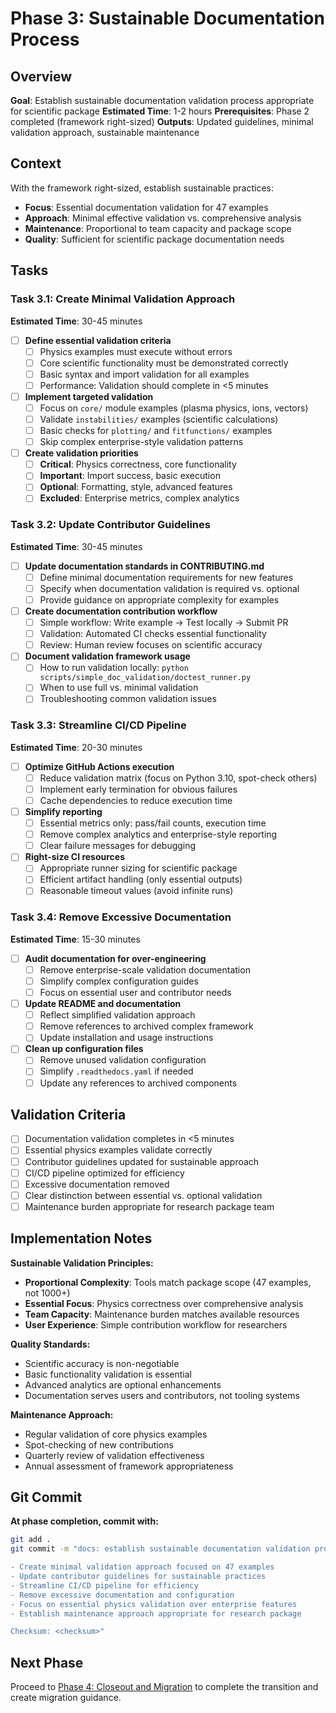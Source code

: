 # Phase 3: Sustainable Documentation Process

## Overview
**Goal**: Establish sustainable documentation validation process appropriate for scientific package
**Estimated Time**: 1-2 hours
**Prerequisites**: Phase 2 completed (framework right-sized)
**Outputs**: Updated guidelines, minimal validation approach, sustainable maintenance

## Context
With the framework right-sized, establish sustainable practices:
- **Focus**: Essential documentation validation for 47 examples
- **Approach**: Minimal effective validation vs. comprehensive analysis
- **Maintenance**: Proportional to team capacity and package scope
- **Quality**: Sufficient for scientific package documentation needs

## Tasks

### Task 3.1: Create Minimal Validation Approach
**Estimated Time**: 30-45 minutes
- [ ] **Define essential validation criteria**
  - [ ] Physics examples must execute without errors
  - [ ] Core scientific functionality must be demonstrated correctly
  - [ ] Basic syntax and import validation for all examples
  - [ ] Performance: Validation should complete in <5 minutes
- [ ] **Implement targeted validation**
  - [ ] Focus on `core/` module examples (plasma physics, ions, vectors)
  - [ ] Validate `instabilities/` examples (scientific calculations)
  - [ ] Basic checks for `plotting/` and `fitfunctions/` examples
  - [ ] Skip complex enterprise-style validation patterns
- [ ] **Create validation priorities**
  - [ ] **Critical**: Physics correctness, core functionality
  - [ ] **Important**: Import success, basic execution
  - [ ] **Optional**: Formatting, style, advanced features
  - [ ] **Excluded**: Enterprise metrics, complex analytics

### Task 3.2: Update Contributor Guidelines
**Estimated Time**: 30-45 minutes
- [ ] **Update documentation standards in CONTRIBUTING.md**
  - [ ] Define minimal documentation requirements for new features
  - [ ] Specify when documentation validation is required vs. optional
  - [ ] Provide guidance on appropriate complexity for examples
- [ ] **Create documentation contribution workflow**
  - [ ] Simple workflow: Write example → Test locally → Submit PR
  - [ ] Validation: Automated CI checks essential functionality
  - [ ] Review: Human review focuses on scientific accuracy
- [ ] **Document validation framework usage**
  - [ ] How to run validation locally: `python scripts/simple_doc_validation/doctest_runner.py`
  - [ ] When to use full vs. minimal validation
  - [ ] Troubleshooting common validation issues

### Task 3.3: Streamline CI/CD Pipeline
**Estimated Time**: 20-30 minutes
- [ ] **Optimize GitHub Actions execution**
  - [ ] Reduce validation matrix (focus on Python 3.10, spot-check others)
  - [ ] Implement early termination for obvious failures
  - [ ] Cache dependencies to reduce execution time
- [ ] **Simplify reporting**
  - [ ] Essential metrics only: pass/fail counts, execution time
  - [ ] Remove complex analytics and enterprise-style reporting
  - [ ] Clear failure messages for debugging
- [ ] **Right-size CI resources**
  - [ ] Appropriate runner sizing for scientific package
  - [ ] Efficient artifact handling (only essential outputs)
  - [ ] Reasonable timeout values (avoid infinite runs)

### Task 3.4: Remove Excessive Documentation
**Estimated Time**: 15-30 minutes
- [ ] **Audit documentation for over-engineering**
  - [ ] Remove enterprise-scale validation documentation
  - [ ] Simplify complex configuration guides
  - [ ] Focus on essential user and contributor needs
- [ ] **Update README and documentation**
  - [ ] Reflect simplified validation approach
  - [ ] Remove references to archived complex framework
  - [ ] Update installation and usage instructions
- [ ] **Clean up configuration files**
  - [ ] Remove unused validation configuration
  - [ ] Simplify `.readthedocs.yaml` if needed
  - [ ] Update any references to archived components

## Validation Criteria
- [ ] Documentation validation completes in <5 minutes
- [ ] Essential physics examples validate correctly
- [ ] Contributor guidelines updated for sustainable approach
- [ ] CI/CD pipeline optimized for efficiency
- [ ] Excessive documentation removed
- [ ] Clear distinction between essential vs. optional validation
- [ ] Maintenance burden appropriate for research package team

## Implementation Notes
**Sustainable Validation Principles:**
- **Proportional Complexity**: Tools match package scope (47 examples, not 1000+)
- **Essential Focus**: Physics correctness over comprehensive analysis
- **Team Capacity**: Maintenance burden matches available resources
- **User Experience**: Simple contribution workflow for researchers

**Quality Standards:**
- Scientific accuracy is non-negotiable
- Basic functionality validation is essential
- Advanced analytics are optional enhancements
- Documentation serves users and contributors, not tooling systems

**Maintenance Approach:**
- Regular validation of core physics examples
- Spot-checking of new contributions
- Quarterly review of validation effectiveness
- Annual assessment of framework appropriateness

## Git Commit
**At phase completion, commit with:**
```bash
git add .
git commit -m "docs: establish sustainable documentation validation process

- Create minimal validation approach focused on 47 examples
- Update contributor guidelines for sustainable practices
- Streamline CI/CD pipeline for efficiency
- Remove excessive documentation and configuration
- Focus on essential physics validation over enterprise features
- Establish maintenance approach appropriate for research package

Checksum: <checksum>"
```

## Next Phase
Proceed to [Phase 4: Closeout and Migration](./4-Closeout-Migration.md) to complete the transition and create migration guidance.